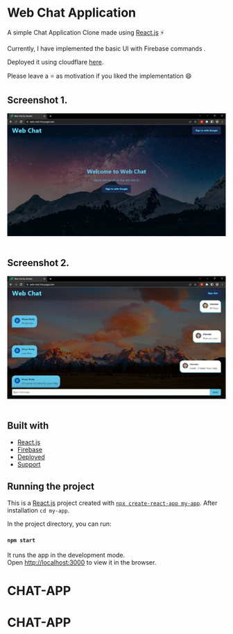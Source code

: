# Web Chat Application 
A simple Chat Application Clone made using [React.js](https://react.dev/) ⚡

Currently, I have implemented the basic UI with Firebase commands .


Deployed it using cloudflare [here](https://web-chat-free.pages.dev/).

Please leave a ⭐ as motivation if you liked the implementation 😄


## Screenshot 1.
![Demo](./Screenshot%201.png)
<br />
<br />


## Screenshot 2.
![Demo](./Screenshot%202.png)
<br />
<br />

## Built with
* [React.js](https://react.dev/)
* [Firebase](https://console.firebase.google.com/)
* [Deployed](https://www.cloudflare.com/)
* [Support](https://github.com/jitenderji1137)


## Running the project
This is a [React.js](https://react.dev/) project created with [`npx create-react-app my-app`](https://www.npmjs.com/package/create-react-app).
After installation `cd my-app`.

In the project directory, you can run:

#### `npm start`

It runs the app in the development mode.<br />
Open [http://localhost:3000](http://localhost:3000) to view it in the browser. 
# CHAT-APP
# CHAT-APP
